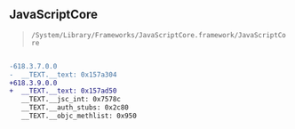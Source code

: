 ## JavaScriptCore

> `/System/Library/Frameworks/JavaScriptCore.framework/JavaScriptCore`

```diff

-618.3.7.0.0
-  __TEXT.__text: 0x157a304
+618.3.9.0.0
+  __TEXT.__text: 0x157ad50
   __TEXT.__jsc_int: 0x7578c
   __TEXT.__auth_stubs: 0x2c80
   __TEXT.__objc_methlist: 0x950

```
